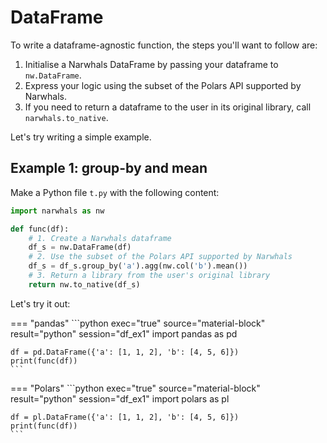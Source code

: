 # DataFrame

To write a dataframe-agnostic function, the steps you'll want to follow are:

1. Initialise a Narwhals DataFrame by passing your dataframe to `nw.DataFrame`.
2. Express your logic using the subset of the Polars API supported by Narwhals.
3. If you need to return a dataframe to the user in its original library, call `narwhals.to_native`.

Let's try writing a simple example.

## Example 1: group-by and mean

Make a Python file `t.py` with the following content:
```python exec="1" source="above" session="df_ex1"
import narwhals as nw

def func(df):
    # 1. Create a Narwhals dataframe
    df_s = nw.DataFrame(df)
    # 2. Use the subset of the Polars API supported by Narwhals
    df_s = df_s.group_by('a').agg(nw.col('b').mean())
    # 3. Return a library from the user's original library
    return nw.to_native(df_s)
```
Let's try it out:

=== "pandas"
    ```python exec="true" source="material-block" result="python" session="df_ex1"
    import pandas as pd

    df = pd.DataFrame({'a': [1, 1, 2], 'b': [4, 5, 6]})
    print(func(df))
    ```

=== "Polars"
    ```python exec="true" source="material-block" result="python" session="df_ex1"
    import polars as pl

    df = pl.DataFrame({'a': [1, 1, 2], 'b': [4, 5, 6]})
    print(func(df))
    ```
